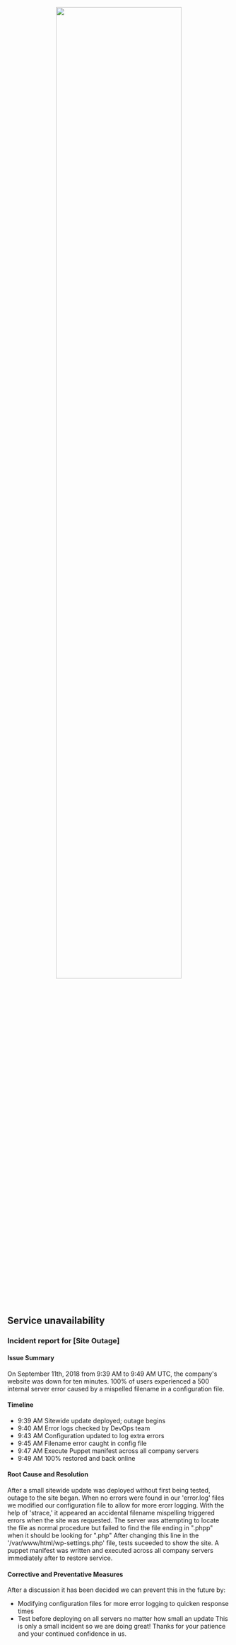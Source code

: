 <p align="center">
<img src="https://raw.githubusercontent.com/Al-vaati01/alx-system_engineering-devops/master/0x19-postmortem/youtube500error.jpg" width=75% height=75%/>
</p>

## Service unavailability
### Incident report for [Site Outage]
#### Issue Summary
On September 11th, 2018 from 9:39 AM to 9:49 AM UTC, the company's website was down for ten minutes. 100% of users experienced a 500 internal server error caused by a mispelled filename in a configuration file.

#### Timeline
* 9:39 AM   Sitewide update deployed; outage begins
* 9:40 AM   Error logs checked by DevOps team
* 9:43 AM   Configuration updated to log extra errors
* 9:45 AM   Filename error caught in config file
* 9:47 AM   Execute Puppet manifest across all company servers
* 9:49 AM   100% restored and back online

#### Root Cause and Resolution
After a small sitewide update was deployed without first being tested, outage to the site began. When no errors were found in our 'error.log' files we modified our configuration file to allow for more erorr logging. With the help of 'strace,' it appeared an accidental filename mispelling triggered errors when the site was requested. The server was attempting to locate the file as normal procedure but failed to find the file ending in ".phpp" when it should be looking for ".php" After changing this line in the '/var/www/html/wp-settings.php' file, tests suceeded to show the site. A puppet manifest was written and executed across all company servers immediately after to restore service.

#### Corrective and Preventative Measures
After a discussion it has been decided we can prevent this in the future by:
* Modifying configuration files for more error logging to quicken response times
* Test before deploying on all servers no matter how small an update
This is only a small incident so we are doing great! Thanks for your patience and your continued confidence in us.
